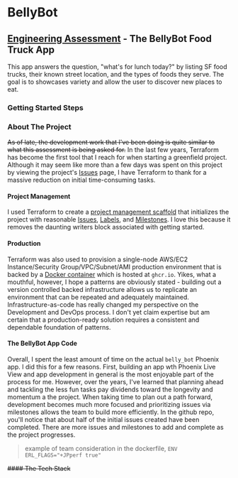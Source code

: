 # BellyBot
## [Engineering Assessment](https://github.com/peck/engineering-assessment) - The BellyBot Food Truck App

This app answers the question, "what's for lunch today?" by listing SF food trucks, their known street location, and the types of foods they serve. The goal is to showcases variety and allow the user to discover new places to eat.

### Getting Started Steps

### About The Project
~~As of late, the development work that I've been doing is quite similar to what this assessment is being asked for.~~ In the last few years, Terraform has become the first tool that I reach for when starting a greenfield project. Although it may seem like more than a few days was spent on this project by viewing the project's [Issues](https://github.com/marka2g/belly_bot/issues) page, I have Terraform to thank for a massive reduction on initial time-consuming tasks.

#### Project Management
I used Terraform to create a [project management scaffold](https://github.com/marka2g/belly_bot/tree/main/modules/integrations/github/project_management) that initializes the project with reasonable [Issues](https://github.com/marka2g/belly_bot/issues), [Labels](https://github.com/marka2g/belly_bot/labels), and [Milestones](https://github.com/marka2g/belly_bot/milestones). I love this because it removes the daunting writers block associated with getting started.

#### Production
Terraform was also used to provision a single-node AWS/EC2 Instance/Security Group/VPC/Subnet/AMI production environment that is backed by a [Docker container](https://github.com/users/marka2g/packages/container/package/belly_bot) which is hosted at `ghcr.io`. Yikes, what a mouthful, however, I hope a patterns are obviously stated - building out a version controlled backed infrastructure allows us to replicate an environment that can be repeated and adequately maintained. Infrastructure-as-code has really changed my perspective on the Development and DevOps process. I don't yet claim expertise but am certain that a production-ready solution requires a consistent and dependable foundation of patterns.

#### The BellyBot App Code
Overall, I spent the least amount of time on the actual `belly_bot` Phoenix app. I did this for a few reasons. First, building an app wth Phoenix Live View and app development in general is the most enjoyable part of the process for me. However, over the years, I've learned that planning ahead and tackling the less fun tasks pay dividends toward the longevity and momentum a the project. When taking time to plan out a path forward, development becomes much more focused and prioritizing issues via milestones allows the team to build more efficiently. In the github repo, you'll notice that about half of the initial issues created have been completed. There are more issues and milestones to add and complete as the project progresses.

> example of team consideration
> in the dockerfile, `ENV ERL_FLAGS="+JPperf true"`
> 


~~#### The Tech Stack~~
